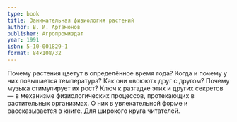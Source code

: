 ```yaml
---
type: book
title: Занимательная физиология растений
author: В. И. Артамонов
publisher: Агропромиздат
year: 1991
isbn: 5-10-001829-1
format: 84×108/32
---
```


Почему растения цветут в определённое время года? Когда и почему у них повышается температура? Как они «воюют» друг с другом? Почему музыка стимулирует их рост?
Ключ к разгадке этих и других секретов — в механизме физиологических процессов, протекающих в растительных организмах. О них в увлекательной форме и рассказывается в книге.
Для широкого круга читателей.
